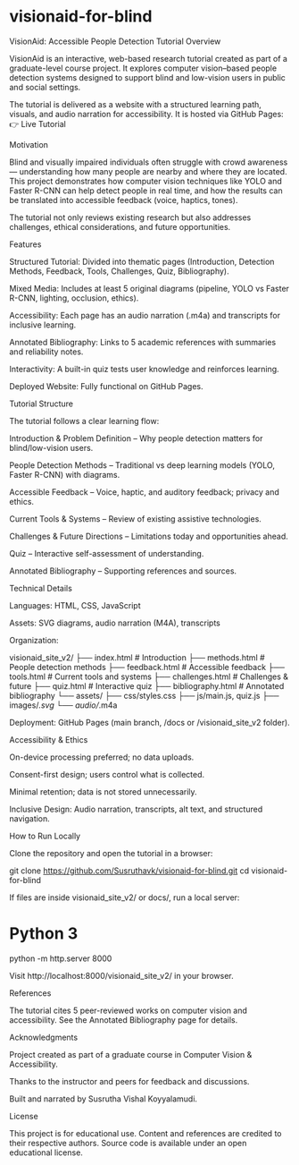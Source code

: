 # visionaid-for-blind
VisionAid: Accessible People Detection Tutorial
Overview

VisionAid is an interactive, web-based research tutorial created as part of a graduate-level course project.
It explores computer vision–based people detection systems designed to support blind and low-vision users in public and social settings.

The tutorial is delivered as a website with a structured learning path, visuals, and audio narration for accessibility.
It is hosted via GitHub Pages:
👉 Live Tutorial

Motivation

Blind and visually impaired individuals often struggle with crowd awareness — understanding how many people are nearby and where they are located.
This project demonstrates how computer vision techniques like YOLO and Faster R-CNN can help detect people in real time, and how the results can be translated into accessible feedback (voice, haptics, tones).

The tutorial not only reviews existing research but also addresses challenges, ethical considerations, and future opportunities.

Features

Structured Tutorial: Divided into thematic pages (Introduction, Detection Methods, Feedback, Tools, Challenges, Quiz, Bibliography).

Mixed Media: Includes at least 5 original diagrams (pipeline, YOLO vs Faster R-CNN, lighting, occlusion, ethics).

Accessibility: Each page has an audio narration (.m4a) and transcripts for inclusive learning.

Annotated Bibliography: Links to 5 academic references with summaries and reliability notes.

Interactivity: A built-in quiz tests user knowledge and reinforces learning.

Deployed Website: Fully functional on GitHub Pages.

Tutorial Structure

The tutorial follows a clear learning flow:

Introduction & Problem Definition – Why people detection matters for blind/low-vision users.

People Detection Methods – Traditional vs deep learning models (YOLO, Faster R-CNN) with diagrams.

Accessible Feedback – Voice, haptic, and auditory feedback; privacy and ethics.

Current Tools & Systems – Review of existing assistive technologies.

Challenges & Future Directions – Limitations today and opportunities ahead.

Quiz – Interactive self-assessment of understanding.

Annotated Bibliography – Supporting references and sources.

Technical Details

Languages: HTML, CSS, JavaScript

Assets: SVG diagrams, audio narration (M4A), transcripts

Organization:

visionaid_site_v2/
├── index.html               # Introduction
├── methods.html             # People detection methods
├── feedback.html            # Accessible feedback
├── tools.html               # Current tools and systems
├── challenges.html          # Challenges & future
├── quiz.html                # Interactive quiz
├── bibliography.html        # Annotated bibliography
└── assets/
    ├── css/styles.css
    ├── js/main.js, quiz.js
    ├── images/*.svg
    └── audio/*.m4a


Deployment: GitHub Pages (main branch, /docs or /visionaid_site_v2 folder).

Accessibility & Ethics

On-device processing preferred; no data uploads.

Consent-first design; users control what is collected.

Minimal retention; data is not stored unnecessarily.

Inclusive Design: Audio narration, transcripts, alt text, and structured navigation.

How to Run Locally

Clone the repository and open the tutorial in a browser:

git clone https://github.com/Susruthavk/visionaid-for-blind.git
cd visionaid-for-blind


If files are inside visionaid_site_v2/ or docs/, run a local server:

# Python 3
python -m http.server 8000


Visit http://localhost:8000/visionaid_site_v2/ in your browser.

References

The tutorial cites 5 peer-reviewed works on computer vision and accessibility.
See the Annotated Bibliography
 page for details.

Acknowledgments

Project created as part of a graduate course in Computer Vision & Accessibility.

Thanks to the instructor and peers for feedback and discussions.

Built and narrated by Susrutha Vishal Koyyalamudi.

License

This project is for educational use.
Content and references are credited to their respective authors.
Source code is available under an open educational license.
